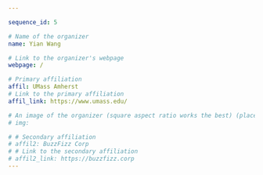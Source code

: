 ```yaml
---

sequence_id: 5

# Name of the organizer
name: Yian Wang

# Link to the organizer's webpage
webpage: /

# Primary affiliation
affil: UMass Amherst
# Link to the primary affiliation
affil_link: https://www.umass.edu/

# An image of the organizer (square aspect ratio works the best) (place in the `assets/img/organizers` directory)
# img: 

# # Secondary affiliation
# affil2: BuzzFizz Corp
# # Link to the secondary affiliation
# affil2_link: https://buzzfizz.corp
---
```

